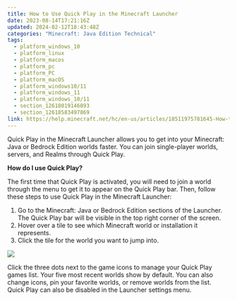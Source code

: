 ```yaml
---
title: How to Use Quick Play in the Minecraft Launcher
date: 2023-08-14T17:21:16Z
updated: 2024-02-12T18:43:48Z
categories: "Minecraft: Java Edition Technical"
tags:
  - platform_windows_10
  - platform_linux
  - platform_macos
  - platform_pc
  - platform_PC
  - platform_macOS
  - platform_windows10/11
  - platform_windows_11
  - platform_windows_10/11
  - section_12618019146893
  - section_12618583497869
link: https://help.minecraft.net/hc/en-us/articles/18511975781645-How-to-Use-Quick-Play-in-the-Minecraft-Launcher
---
```


Quick Play in the Minecraft Launcher allows you to get into your Minecraft: Java or Bedrock Edition worlds faster. You can join single-player worlds, servers, and Realms through Quick Play.

**How do I use Quick Play?**

The first time that Quick Play is activated, you will need to join a world through the menu to get it to appear on the Quick Play bar. Then, follow these steps to use Quick Play in the Minecraft Launcher:

1.  Go to the Minecraft: Java or Bedrock Edition sections of the Launcher. The Quick Play bar will be visible in the top right corner of the screen.
2.  Hover over a tile to see which Minecraft world or installation it represents.
3.  Click the tile for the world you want to jump into.

![](https://minecrafthelp.zendesk.com/hc/article_attachments/24065584739469)

Click the three dots next to the game icons to manage your Quick Play games list. Your five most recent worlds show by default. You can also change icons, pin your favorite worlds, or remove worlds from the list. Quick Play can also be disabled in the Launcher settings menu.
